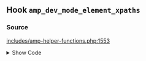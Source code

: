 ## Hook `amp_dev_mode_element_xpaths`

### Source

[includes/amp-helper-functions.php:1553](https://github.com/ampproject/amp-wp/blob/develop/includes/amp-helper-functions.php#L1553)

<details>
<summary>Show Code</summary>

```php
$dev_mode_xpaths = (array) apply_filters( 'amp_dev_mode_element_xpaths', [] );
```

</details>

